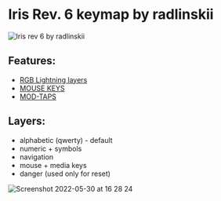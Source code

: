# Iris Rev. 6 keymap by radlinskii

![Iris rev  6 by radlinskii](https://user-images.githubusercontent.com/26116041/170739605-2ca60e1f-c2fd-47c1-b93d-b0add0895d7f.gif)


## Features:

-   [RGB Lightning layers](https://docs.qmk.fm/#/feature_rgblight?id=lighting-layers)
-   [MOUSE KEYS](https://docs.qmk.fm/#/keycodes?id=mouse-keys)
-   [MOD-TAPS](https://docs.qmk.fm/#/mod_tap)


## Layers:

-   alphabetic (qwerty) - default
-   numeric + symbols
-   navigation
-   mouse + media keys
-   danger (used only for reset)

![Screenshot 2022-05-30 at 16 28 24](https://user-images.githubusercontent.com/26116041/171013182-8dec94e7-7237-4070-87e6-680d3156c989.png)
